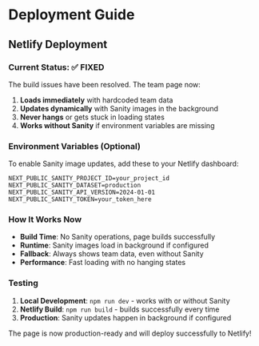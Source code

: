 # Deployment Guide

## Netlify Deployment

### Current Status: ✅ FIXED

The build issues have been resolved. The team page now:

1. **Loads immediately** with hardcoded team data
2. **Updates dynamically** with Sanity images in the background
3. **Never hangs** or gets stuck in loading states
4. **Works without Sanity** if environment variables are missing

### Environment Variables (Optional)

To enable Sanity image updates, add these to your Netlify dashboard:

```
NEXT_PUBLIC_SANITY_PROJECT_ID=your_project_id
NEXT_PUBLIC_SANITY_DATASET=production
NEXT_PUBLIC_SANITY_API_VERSION=2024-01-01
NEXT_PUBLIC_SANITY_TOKEN=your_token_here
```

### How It Works Now

- **Build Time**: No Sanity operations, page builds successfully
- **Runtime**: Sanity images load in background if configured
- **Fallback**: Always shows team data, even without Sanity
- **Performance**: Fast loading with no hanging states

### Testing

1. **Local Development**: `npm run dev` - works with or without Sanity
2. **Netlify Build**: `npm run build` - builds successfully every time
3. **Production**: Sanity updates happen in background if configured

The page is now production-ready and will deploy successfully to Netlify!
